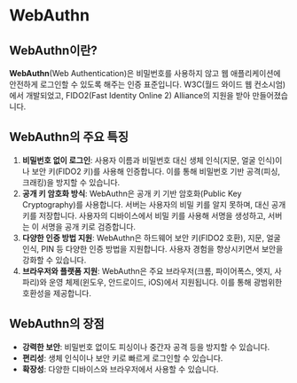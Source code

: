 # WebAuthn

## **WebAuthn이란?** <a href="#about-webauthn" id="about-webauthn"></a>

**WebAuthn**(Web Authentication)은 비밀번호를 사용하지 않고 웹 애플리케이션에 안전하게 로그인할 수 있도록 해주는 인증 표준입니다. W3C(월드 와이드 웹 컨소시엄)에서 개발되었고, FIDO2(Fast Identity Online 2) Alliance의 지원을 받아 만들어졌습니다.



## **WebAuthn의 주요 특징** <a href="#feature-of-webauthn" id="feature-of-webauthn"></a>

1. **비밀번호 없이 로그인**: 사용자 이름과 비밀번호 대신 생체 인식(지문, 얼굴 인식)이나 보안 키(FIDO2 키)를 사용해 인증합니다. 이를 통해 비밀번호 기반 공격(피싱, 크래킹)을 방지할 수 있습니다.
2. **공개 키 암호화 방식**: WebAuthn은 공개 키 기반 암호화(Public Key Cryptography)를 사용합니다. 서버는 사용자의 비밀 키를 알지 못하며, 대신 공개 키를 저장합니다. 사용자의 디바이스에서 비밀 키를 사용해 서명을 생성하고, 서버는 이 서명을 공개 키로 검증합니다.
3. **다양한 인증 방법 지원**: WebAuthn은 하드웨어 보안 키(FIDO2 호환), 지문, 얼굴 인식, PIN 등 다양한 인증 방법을 지원합니다. 사용자 경험을 향상시키면서 보안을 강화할 수 있습니다.
4. **브라우저와 플랫폼 지원**: WebAuthn은 주요 브라우저(크롬, 파이어폭스, 엣지, 사파리)와 운영 체제(윈도우, 안드로이드, iOS)에서 지원됩니다. 이를 통해 광범위한 호환성을 제공합니다.



## **WebAuthn의 장점** <a href="#pros-of-webauthn" id="pros-of-webauthn"></a>

* **강력한 보안**: 비밀번호 없이도 피싱이나 중간자 공격 등을 방지할 수 있습니다.
* **편리성**: 생체 인식이나 보안 키로 빠르게 로그인할 수 있습니다.
* **확장성**: 다양한 디바이스와 브라우저에서 사용할 수 있습니다.
